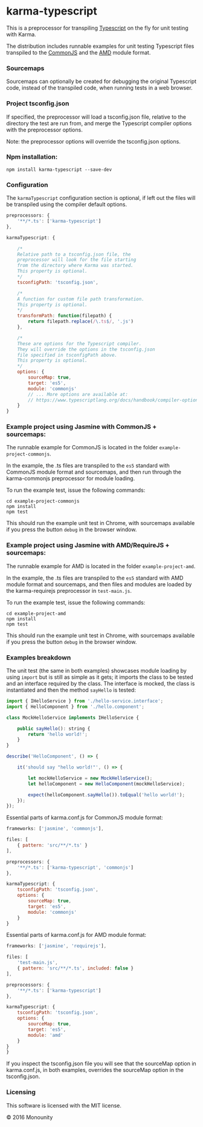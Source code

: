 # karma-typescript
This is a preprocessor for transpiling [Typescript](https://www.typescriptlang.org/) on the fly for unit testing with Karma.

The distribution includes runnable examples for unit testing Typescript files transpiled to the [CommonJS](https://en.wikipedia.org/wiki/CommonJS) and the [AMD](https://en.wikipedia.org/wiki/Asynchronous_module_definition) module format.

### Sourcemaps
Sourcemaps can optionally be created for debugging the original Typescript code, instead of the transpiled code, when running tests in a web browser.

### Project tsconfig.json
If specified, the preprocessor will load a tsconfig.json file, relative to the directory the test are run from, and merge the Typescript compiler options with the preprocessor options.

Note: the preprocessor options will override the tsconfig.json options.

### Npm installation:
`npm install karma-typescript --save-dev`

### Configuration

The `karmaTypescript` configuration section is optional, if left out the files will be transpiled using the compiler default options.

```javascript
preprocessors: {
    '**/*.ts': ['karma-typescript']
},

karmaTypescript: {

    /*
    Relative path to a tsconfig.json file, the
    preprocessor will look for the file starting
    from the directory where Karma was started.
    This property is optional.
    */
    tsconfigPath: 'tsconfig.json',

    /*
    A function for custom file path transformation.
    This property is optional.
    */
    transformPath: function(filepath) {
        return filepath.replace(/\.ts$/, '.js')
    },

    /*
    These are options for the Typescript compiler.
    They will override the options in the tsconfig.json
    file specified in tsconfigPath above.
    This property is optional.
    */
    options: {
        sourceMap: true,
        target: 'es5',
        module: 'commonjs'
        // ... More options are available at:
        // https://www.typescriptlang.org/docs/handbook/compiler-options.html
    }
}
```

### Example project using Jasmine with CommonJS + sourcemaps:

The runnable example for CommonJS is located in the folder `example-project-commonjs`.

In the example, the .ts files are transpiled to the `es5` standard with CommonJS module format and sourcemaps, and then run through the karma-commonjs preprocessor for module loading.

To run the example test, issue the following commands:

```
cd example-project-commonjs
npm install
npm test
```

This should run the example unit test in Chrome, with sourcemaps available if you press the button `debug` in the browser window.

### Example project using Jasmine with AMD/RequireJS + sourcemaps:

The runnable example for AMD is located in the folder `example-project-amd`.

In the example, the .ts files are transpiled to the `es5` standard with AMD module format and sourcemaps, and then files and modules are loaded by the karma-requirejs preprocessor in `test-main.js`.

To run the example test, issue the following commands:

```
cd example-project-amd
npm install
npm test
```

This should run the example unit test in Chrome, with sourcemaps available if you press the button `debug` in the browser window.

### Examples breakdown
The unit test (the same in both examples) showcases module loading by using `import` but is still as simple as it gets; it imports the class to be tested and an interface required by the class. The interface is mocked, the class is instantiated and then the method `sayHello` is tested:

```javascript
import { IHelloService } from './hello-service.interface';
import { HelloComponent } from './hello.component';

class MockHelloService implements IHelloService {

    public sayHello(): string {
        return 'hello world!';
    }
}

describe('HelloComponent', () => {

    it('should say "hello world!"', () => {

        let mockHelloService = new MockHelloService();
        let helloComponent = new HelloComponent(mockHelloService);

        expect(helloComponent.sayHello()).toEqual('hello world!');
    });
});
```
Essential parts of karma.conf.js for CommonJS module format:

```javascript
frameworks: ['jasmine', 'commonjs'],

files: [
    { pattern: 'src/**/*.ts' }
],

preprocessors: {
    '**/*.ts': ['karma-typescript', 'commonjs']
},

karmaTypescript: {
    tsconfigPath: 'tsconfig.json',
    options: {
        sourceMap: true,
        target: 'es5',
        module: 'commonjs'
    }
}
```

Essential parts of karma.conf.js for AMD module format:

```javascript
frameworks: ['jasmine', 'requirejs'],

files: [
    'test-main.js',
    { pattern: 'src/**/*.ts', included: false }
],

preprocessors: {
    '**/*.ts': ['karma-typescript']
},

karmaTypescript: {
    tsconfigPath: 'tsconfig.json',
    options: {
        sourceMap: true,
        target: 'es5',
        module: 'amd'
    }
}
}
```

If you inspect the tsconfig.json file you will see that the sourceMap option in karma.conf.js, in both examples, overrides the sourceMap option in the tsconfig.json.

### Licensing

This software is licensed with the MIT license.

© 2016 Monounity
